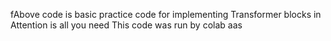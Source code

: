fAbove code is basic practice code for implementing Transformer blocks in Attention is all you need
This code was run by colab
aas
